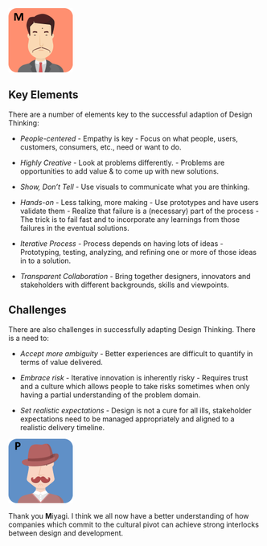 ![](../../assets/online-pe-dojo/pe-design-thinking/miyagi.png)

## Key Elements

There are a number of elements key to the successful adaption of Design Thinking:

- _People-centered_ - Empathy is key - Focus on what people, users, customers, consumers, etc., need or want to do.

- _Highly Creative_ - Look at problems differently. - Problems are opportunities to add value & to come up with new solutions.

- _Show, Don’t Tell_ - Use visuals to communicate what you are thinking.

- _Hands-on_ - Less talking, more making - Use prototypes and have users validate them - Realize that failure is a (necessary) part of the process - The trick is to fail fast and to incorporate any learnings from those failures in the eventual solutions.

- _Iterative Process_ - Process depends on having lots of ideas - Prototyping, testing, analyzing, and refining one or more of those ideas in to a solution.

- _Transparent Collaboration_ - Bring together designers, innovators and stakeholders with different backgrounds, skills and viewpoints.

## Challenges

There are also challenges in successfully adapting Design Thinking. There is a need to:

- _Accept more ambiguity_ - Better experiences are difficult to quantify in terms of value delivered.

- _Embrace risk_ - Iterative innovation is inherently risky - Requires trust and a culture which allows people to take risks sometimes when only having a partial understanding of the problem domain.

- _Set realistic expectations_ - Design is not a cure for all ills, stakeholder expectations need to be managed appropriately and aligned to a realistic delivery timeline.

![](../../assets/online-pe-dojo/pe-design-thinking/pennyworth.png)

Thank you **M**iyagi. I think we all now have a better understanding of how companies which commit to the cultural pivot can achieve strong interlocks between design and development.
